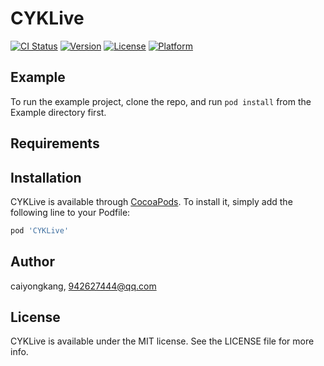 # CYKLive

[![CI Status](https://img.shields.io/travis/caiyongkang/CYKLive.svg?style=flat)](https://travis-ci.org/caiyongkang/CYKLive)
[![Version](https://img.shields.io/cocoapods/v/CYKLive.svg?style=flat)](https://cocoapods.org/pods/CYKLive)
[![License](https://img.shields.io/cocoapods/l/CYKLive.svg?style=flat)](https://cocoapods.org/pods/CYKLive)
[![Platform](https://img.shields.io/cocoapods/p/CYKLive.svg?style=flat)](https://cocoapods.org/pods/CYKLive)

## Example

To run the example project, clone the repo, and run `pod install` from the Example directory first.

## Requirements

## Installation

CYKLive is available through [CocoaPods](https://cocoapods.org). To install
it, simply add the following line to your Podfile:

```ruby
pod 'CYKLive'
```

## Author

caiyongkang, 942627444@qq.com

## License

CYKLive is available under the MIT license. See the LICENSE file for more info.
